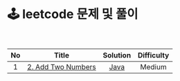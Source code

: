 # 🕹 leetcode 문제 및 풀이
<br>

|No|Title|Solution|Difficulty
|:---:|:---:|:---:|:---:
|1|[2. Add Two Numbers]()|[Java]()|Medium







